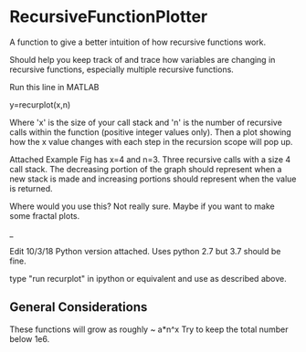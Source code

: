 # RecursiveFunctionPlotter
A function to give a better intuition of how recursive functions work.

Should help you keep track of and trace how variables are changing in recursive functions, especially multiple recursive functions.

Run this line in MATLAB

y=recurplot(x,n)

Where 'x' is the size of your call stack
and 'n' is the number of recursive calls within the function (positive integer values only).
Then a plot showing how the x value changes with each step in the recursion scope will pop up.

Attached Example Fig has x=4 and n=3. Three recursive calls with a size 4 call stack.
The decreasing portion of the graph should represent when a new stack is made and increasing portions should represent when the value is returned.

Where would you use this?
Not really sure. Maybe if you want to make some fractal plots.


_

Edit 10/3/18
Python version attached. Uses python 2.7 but 3.7 should be fine.

type "run recurplot" in ipython or equivalent and use as described above.


## General Considerations ##
These functions will grow as roughly ~ a*n^x
Try to keep the total number below 1e6.
